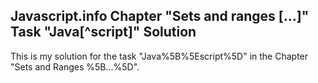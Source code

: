 ## Javascript.info Chapter "Sets and ranges [...]" Task "Java[^script]" Solution

This is my solution for the task "Java%5B%5Escript%5D" in the Chapter "Sets and Ranges %5B...%5D".